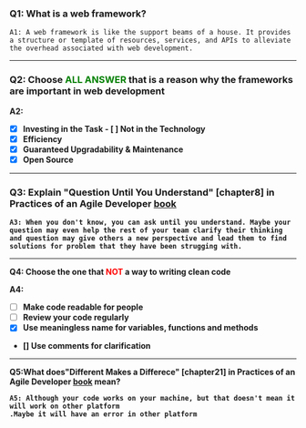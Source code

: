 ### Q1: What is a web framework?
```
A1: A web framework is like the support beams of a house. It provides a structure or template of resources, services, and APIs to alleviate the overhead associated with web development.
```
---
### Q2:  Choose  <strong><span style="color:green">ALL ANSWER</span><strong> that is a reason why the frameworks are important in web development

A2:
 * [X] Investing in the Task - [ ] Not in the Technology
 * [X] Efficiency
 * [X] Guaranteed Upgradability & Maintenance
 * [X]  Open Source

---

### Q3: Explain "Question Until You Understand" [chapter8] in Practices of an Agile Developer  <a href="https://github.com/mart0/Useful-materials---books-presentations-ant-etc./raw/master/Others/Practices%20of%20an%20Agile%20Developer.pdf" title="Practices of an Agile Developer, on Github">book</a> 
```
A3: When you don't know, you can ask until you understand. Maybe your question may even help the rest of your team clarify their thinking and question may give others a new perspective and lead them to find solutions for problem that they have been strugging with.
```
---

Q4: Choose the one that  <strong><span style="color:red">NOT</span><strong> a way to writing clean code

A4:
* [ ] Make code readable for people
* [ ] Review your code regularly
* [X] Use meaningless name for variables, functions and methods
* [] Use comments for clarification

---
Q5:What does"Different Makes a Differece" [chapter21] in Practices of an Agile Developer  <a href="https://github.com/mart0/Useful-materials---books-presentations-ant-etc./raw/master/Others/Practices%20of%20an%20Agile%20Developer.pdf" title="Practices of an Agile Developer, on Github">book</a>  mean?

```
A5: Although your code works on your machine, but that doesn't mean it will work on other platform
.Maybe it will have an error in other platform